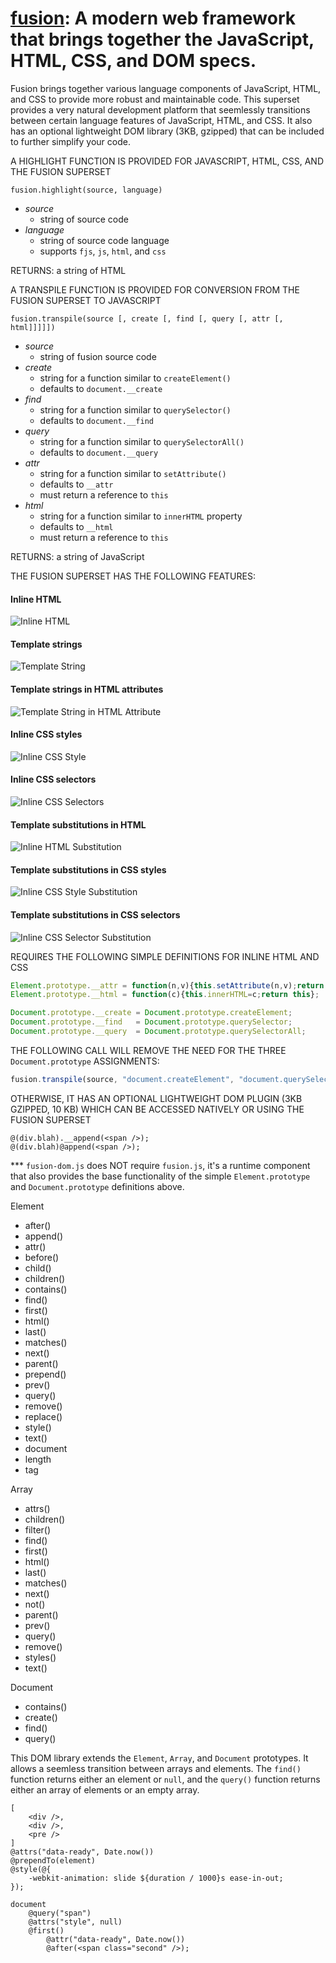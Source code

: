 # [fusion](http://www.fusionlang.org/): A modern web framework that brings together the JavaScript, HTML, CSS, and DOM specs.

Fusion brings together various language components of JavaScript, HTML, and CSS to provide more robust and maintainable code.
This superset provides a very natural development platform that seemlessly transitions between certain language features of JavaScript, HTML, and CSS.
It also has an optional lightweight DOM library (3KB, gzipped) that can be included to further simplify your code.

A HIGHLIGHT FUNCTION IS PROVIDED FOR JAVASCRIPT, HTML, CSS, AND THE FUSION SUPERSET
```text
fusion.highlight(source, language)
```

* _source_
	* string of source code
* _language_
	* string of source code language
	* supports `fjs`, `js`, `html`, and `css`

RETURNS: a string of HTML

A TRANSPILE FUNCTION IS PROVIDED FOR CONVERSION FROM THE FUSION SUPERSET TO JAVASCRIPT
```text
fusion.transpile(source [, create [, find [, query [, attr [, html]]]]])
```
* _source_
	* string of fusion source code
* _create_
	* string for a function similar to `createElement()`
	* defaults to `document.__create`
* _find_
	* string for a function similar to `querySelector()`
	* defaults to `document.__find`
* _query_
	* string for a function similar to `querySelectorAll()`
	* defaults to `document.__query`
* _attr_
	* string for a function similar to `setAttribute()`
	* defaults to `__attr`
	* must return a reference to `this`
* _html_
	* string for a function similar to `innerHTML` property
	* defaults to `__html`
	* must return a reference to `this`

RETURNS: a string of JavaScript

THE FUSION SUPERSET HAS THE FOLLOWING FEATURES:

#### Inline HTML
![Inline HTML](http://cdn.gaulinsoft.com/fusion/readme_html.png)

#### Template strings
![Template String](http://cdn.gaulinsoft.com/fusion/readme_templatestring.png)

#### Template strings in HTML attributes
![Template String in HTML Attribute](http://cdn.gaulinsoft.com/fusion/readme_html_templatestring.png)

#### Inline CSS styles
![Inline CSS Style](http://cdn.gaulinsoft.com/fusion/readme_css_object.png)

#### Inline CSS selectors
![Inline CSS Selectors](http://cdn.gaulinsoft.com/fusion/readme_css_selectors.png)

#### Template substitutions in HTML
![Inline HTML Substitution](http://cdn.gaulinsoft.com/fusion/readme_html_substitution.png)

#### Template substitutions in CSS styles
![Inline CSS Style Substitution](http://cdn.gaulinsoft.com/fusion/readme_css_object_substitution.png)

#### Template substitutions in CSS selectors
![Inline CSS Selector Substitution](http://cdn.gaulinsoft.com/fusion/readme_css_selector_substitution.png)

REQUIRES THE FOLLOWING SIMPLE DEFINITIONS FOR INLINE HTML AND CSS
```javascript
Element.prototype.__attr = function(n,v){this.setAttribute(n,v);return this};
Element.prototype.__html = function(c){this.innerHTML=c;return this};

Document.prototype.__create = Document.prototype.createElement;
Document.prototype.__find   = Document.prototype.querySelector;
Document.prototype.__query  = Document.prototype.querySelectorAll;
```

THE FOLLOWING CALL WILL REMOVE THE NEED FOR THE THREE `Document.prototype` ASSIGNMENTS:
```javascript
fusion.transpile(source, "document.createElement", "document.querySelector", "document.querySelectorAll")
```

OTHERWISE, IT HAS AN OPTIONAL LIGHTWEIGHT DOM PLUGIN (3KB GZIPPED, 10 KB)
WHICH CAN BE ACCESSED NATIVELY OR USING THE FUSION SUPERSET
```text
@(div.blah).__append(<span />);
@(div.blah)@append(<span />);
```

*** `fusion-dom.js` does NOT require `fusion.js`, it's a runtime component that also provides the base functionality of the simple `Element.prototype` and `Document.prototype` definitions above.

Element
* after()
* append()
* attr()
* before()
* child()
* children()
* contains()
* find()
* first()
* html()
* last()
* matches()
* next()
* parent()
* prepend()
* prev()
* query()
* remove()
* replace()
* style()
* text()
* document
* length
* tag

Array
* attrs()
* children()
* filter()
* find()
* first()
* html()
* last()
* matches()
* next()
* not()
* parent()
* prev()
* query()
* remove()
* styles()
* text()

Document
* contains()
* create()
* find()
* query()

This DOM library extends the `Element`, `Array`, and `Document` prototypes.
It allows a seemless transition between arrays and elements.
The `find()` function returns either an element or `null`, and the `query()` function returns either an array of elements or an empty array.


```text
[
	<div />,
	<div />,
	<pre />
]
@attrs("data-ready", Date.now())
@prependTo(element)
@style(@{
	-webkit-animation: slide ${duration / 1000}s ease-in-out;
});

document
	@query("span")
	@attrs("style", null)
	@first()
		@attr("data-ready", Date.now())
		@after(<span class="second" />);
```
